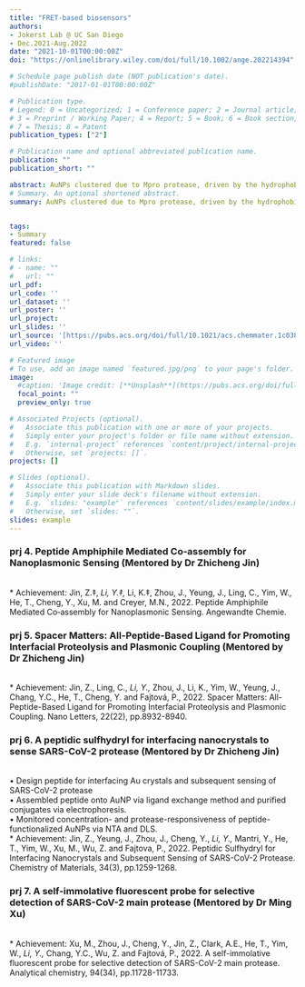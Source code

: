 ```yaml
---
title: "FRET-based biosensors"
authors:
- Jokerst Lab @ UC San Diego
- Dec.2021-Aug.2022
date: "2021-10-01T00:00:00Z"
doi: "https://onlinelibrary.wiley.com/doi/full/10.1002/ange.202214394"

# Schedule page publish date (NOT publication's date).
#publishDate: "2017-01-01T00:00:00Z"

# Publication type.
# Legend: 0 = Uncategorized; 1 = Conference paper; 2 = Journal article;
# 3 = Preprint / Working Paper; 4 = Report; 5 = Book; 6 = Book section;
# 7 = Thesis; 8 = Patent
publication_types: ["2"]

# Publication name and optional abbreviated publication name.
publication: ""
publication_short: ""

abstract: AuNPs clustered due to Mpro protease, driven by the hydrophobicity difference of peptide motif. <br/>(Exp. ran by Dr Zhicheng Jin and Yi)
# Summary. An optional shortened abstract.
summary: AuNPs clustered due to Mpro protease, driven by the hydrophobicity difference of peptide motif. <br/>(Exp. ran by Dr Zhicheng Jin and Yi)


tags:
- Summary
featured: false

# links:
# - name: ""
#   url: ""
url_pdf: 
url_code: ''
url_dataset: ''
url_poster: ''
url_project: 
url_slides: ''
url_source: '[https://pubs.acs.org/doi/full/10.1021/acs.chemmater.1c03871](https://onlinelibrary.wiley.com/doi/full/10.1002/ange.202214394)'
url_video: ''

# Featured image
# To use, add an image named `featured.jpg/png` to your page's folder. 
image:
  #caption: 'Image credit: [**Unsplash**](https://pubs.acs.org/doi/full/10.1021/acs.chemmater.1c03871)'
  focal_point: ""
  preview_only: true

# Associated Projects (optional).
#   Associate this publication with one or more of your projects.
#   Simply enter your project's folder or file name without extension.
#   E.g. `internal-project` references `content/project/internal-project/index.md`.
#   Otherwise, set `projects: []`.
projects: []

# Slides (optional).
#   Associate this publication with Markdown slides.
#   Simply enter your slide deck's filename without extension.
#   E.g. `slides: "example"` references `content/slides/example/index.md`.
#   Otherwise, set `slides: ""`.
slides: example
---
```

### prj 4. Peptide Amphiphile Mediated Co‐assembly for Nanoplasmonic Sensing (Mentored by Dr Zhicheng Jin)
<br/>* Achievement: Jin, Z.‡, _Li, Y.‡,_ Li, K.‡, Zhou, J., Yeung, J., Ling, C., Yim, W., He, T., Cheng, Y., Xu, M. and Creyer, M.N., 2022. Peptide Amphiphile Mediated Co‐assembly for Nanoplasmonic Sensing. Angewandte Chemie.

### prj 5. Spacer Matters: All-Peptide-Based Ligand for Promoting Interfacial Proteolysis and Plasmonic Coupling (Mentored by Dr Zhicheng Jin)
<br/>* Achievement: Jin, Z., Ling, C., _Li, Y.,_ Zhou, J., Li, K., Yim, W., Yeung, J., Chang, Y.C., He, T., Cheng, Y. and Fajtová, P., 2022. Spacer Matters: All-Peptide-Based Ligand for Promoting Interfacial Proteolysis and Plasmonic Coupling. Nano Letters, 22(22), pp.8932-8940.

### prj 6. A peptidic sulfhydryl for interfacing nanocrystals to sense SARS-CoV-2 protease (Mentored by Dr Zhicheng Jin)
<br/>• Design peptide for interfacing Au crystals and subsequent sensing of SARS-CoV-2 protease 
<br/>• Assembled peptide onto AuNP via ligand exchange method and purified conjugates via electrophoresis.
<br/>• Monitored concentration- and protease-responsiveness of peptide-functionalized AuNPs via NTA and DLS.
<br/>* Achievement: Jin, Z., Yeung, J., Zhou, J., Cheng, Y., _Li, Y.,_ Mantri, Y., He, T., Yim, W., Xu, M., Wu, Z. and Fajtova, P., 2022. Peptidic Sulfhydryl for Interfacing Nanocrystals and Subsequent Sensing of SARS-CoV-2 Protease. Chemistry of Materials, 34(3), pp.1259-1268.

### prj 7. A self-immolative fluorescent probe for selective detection of SARS-CoV-2 main protease (Mentored by Dr Ming Xu)
<br/>* Achievement: Xu, M., Zhou, J., Cheng, Y., Jin, Z., Clark, A.E., He, T., Yim, W., _Li, Y.,_ Chang, Y.C., Wu, Z. and Fajtová, P., 2022. A self-immolative fluorescent probe for selective detection of SARS-CoV-2 main protease. Analytical chemistry, 94(34), pp.11728-11733.
